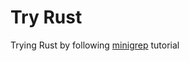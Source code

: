 # Try Rust

Trying Rust by following [minigrep](https://doc.rust-lang.org/book/ch12-00-an-io-project.html) tutorial
